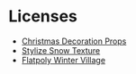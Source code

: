 # Licenses

- [Christmas Decoration Props](https://assetstore.unity.com/packages/3d/props/interior/christmas-decoration-props-159202#description)
- [Stylize Snow Texture](https://assetstore.unity.com/packages/2d/textures-materials/water/stylize-snow-texture-153579)
- [Flatpoly Winter Village](https://assetstore.unity.com/packages/3d/environments/landscapes/flatpoly-winter-village-51544)
